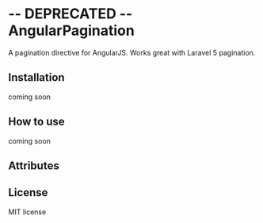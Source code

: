 # -- DEPRECATED -- AngularPagination 

A pagination directive for AngularJS. Works great with Laravel 5 pagination.

## Installation

coming soon

## How to use

coming soon

## Attributes

## License
MIT license
